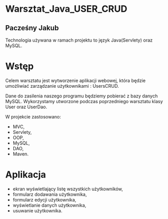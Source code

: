 # Warsztat_Java_USER_CRUD
## Pacześny Jakub


Technologia używana w ramach projektu to język Java(Servlety) oraz MySQL.
# Wstęp
Celem warsztatu jest wytworzenie aplikacji webowej, która będzie umożliwiać zarządzanie użytkownikami : UsersCRUD.

Dane do zasilenia naszego programu będziemy pobierać z bazy danych MySQL. 
Wykorzystamy utworzone podczas poprzedniego warsztatu klasy User oraz UserDao.

W projekcie zastosowano:
- MVC,
- Servlety,
- OOP,
- MySQL,
- DAO,
- Maven.

# Aplikacja
- ekran wyświetlający listę wszystkich użytkowników,
- formularz dodawania użytkownika,
- formularz edycji użytkownika,
- wyświetlanie danych użytkownika,
- usuwanie użytkownika.
